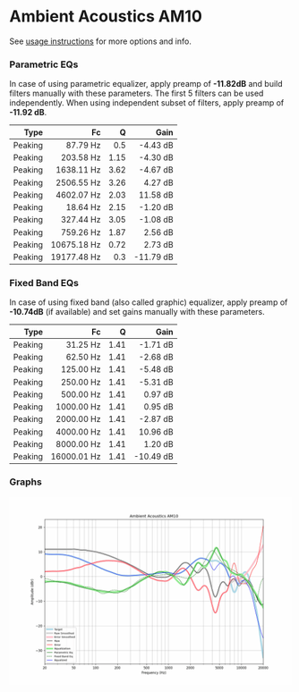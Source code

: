# Ambient Acoustics AM10
See [usage instructions](https://github.com/jaakkopasanen/AutoEq#usage) for more options and info.

### Parametric EQs
In case of using parametric equalizer, apply preamp of **-11.82dB** and build filters manually
with these parameters. The first 5 filters can be used independently.
When using independent subset of filters, apply preamp of **-11.92 dB**.

| Type    | Fc          |    Q | Gain      |
|--------:|------------:|-----:|----------:|
| Peaking | 87.79 Hz    | 0.5  | -4.43 dB  |
| Peaking | 203.58 Hz   | 1.15 | -4.30 dB  |
| Peaking | 1638.11 Hz  | 3.62 | -4.67 dB  |
| Peaking | 2506.55 Hz  | 3.26 | 4.27 dB   |
| Peaking | 4602.07 Hz  | 2.03 | 11.58 dB  |
| Peaking | 18.64 Hz    | 2.15 | -1.20 dB  |
| Peaking | 327.44 Hz   | 3.05 | -1.08 dB  |
| Peaking | 759.26 Hz   | 1.87 | 2.56 dB   |
| Peaking | 10675.18 Hz | 0.72 | 2.73 dB   |
| Peaking | 19177.48 Hz | 0.3  | -11.79 dB |

### Fixed Band EQs
In case of using fixed band (also called graphic) equalizer, apply preamp of **-10.74dB**
(if available) and set gains manually with these parameters.

| Type    | Fc          |    Q | Gain      |
|--------:|------------:|-----:|----------:|
| Peaking | 31.25 Hz    | 1.41 | -1.71 dB  |
| Peaking | 62.50 Hz    | 1.41 | -2.68 dB  |
| Peaking | 125.00 Hz   | 1.41 | -5.48 dB  |
| Peaking | 250.00 Hz   | 1.41 | -5.31 dB  |
| Peaking | 500.00 Hz   | 1.41 | 0.97 dB   |
| Peaking | 1000.00 Hz  | 1.41 | 0.95 dB   |
| Peaking | 2000.00 Hz  | 1.41 | -2.87 dB  |
| Peaking | 4000.00 Hz  | 1.41 | 10.96 dB  |
| Peaking | 8000.00 Hz  | 1.41 | 1.20 dB   |
| Peaking | 16000.01 Hz | 1.41 | -10.49 dB |

### Graphs
![](./Ambient%20Acoustics%20AM10.png)